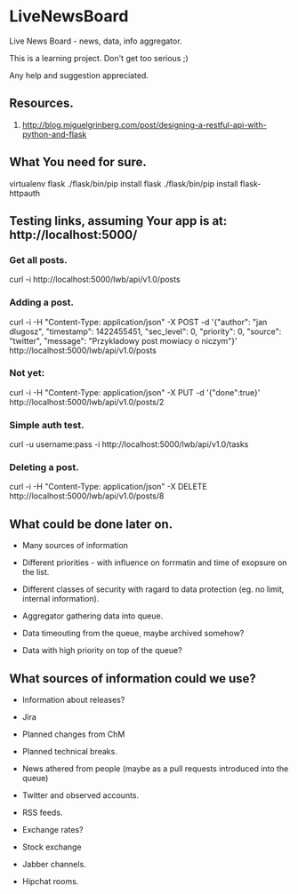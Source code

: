 # LiveNewsBoard
Live News Board - news, data, info aggregator.

This is a learning project. Don't get too serious ;)

Any help and suggestion appreciated.

## Resources.
1) http://blog.miguelgrinberg.com/post/designing-a-restful-api-with-python-and-flask

## What You need for sure.
virtualenv flask
./flask/bin/pip install flask
./flask/bin/pip install flask-httpauth

## Testing links, assuming Your app is at: http://localhost:5000/

### Get all posts.
curl -i http://localhost:5000/lwb/api/v1.0/posts

### Adding a post.
curl -i -H "Content-Type: application/json" -X POST -d '{"author": "jan dlugosz", "timestamp": 1422455451, "sec_level": 0, "priority": 0, "source": "twitter", "message": "Przykladowy post mowiacy o niczym"}' http://localhost:5000/lwb/api/v1.0/posts

### Not yet:
curl -i -H "Content-Type: application/json" -X PUT -d '{"done":true}' http://localhost:5000/lwb/api/v1.0/posts/2

### Simple auth test.
curl -u username:pass -i http://localhost:5000/lwb/api/v1.0/tasks

### Deleting a post.
curl -i -H "Content-Type: application/json" -X DELETE  http://localhost:5000/lwb/api/v1.0/posts/8

## What could be done later on.
*  Many sources of information

*  Different priorities - with influence on forrmatin and time of exopsure on the list.

*  Different classes of security with ragard to data protection (eg. no limit, internal information).

*  Aggregator gathering data into queue.

*  Data timeouting from the queue, maybe archived somehow?

*  Data with high priority on top of the queue?


## What sources of information could we use?

*  Information about releases?

*  Jira 

*  Planned changes from ChM

*  Planned technical breaks.

*  News athered from people (maybe as a pull requests introduced into the queue)

*  Twitter and observed accounts.

*  RSS feeds.

*  Exchange rates?

*  Stock exchange

*  Jabber channels.

* Hipchat rooms.

